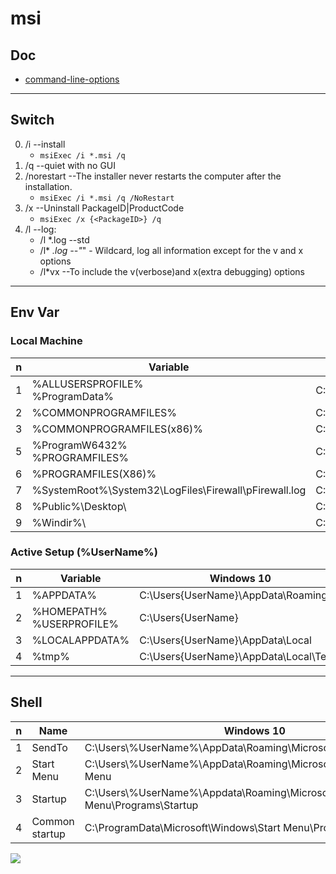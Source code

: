 # msi

## Doc
* [command-line-options](https://docs.microsoft.com/en-us/windows/win32/msi/command-line-options)

---

## Switch
0) /i --install
   * `msiExec /i *.msi /q`
1) /q --quiet with no GUI
2) /norestart --The installer never restarts the computer after the installation.
   * `msiExec /i *.msi /q /NoRestart`
3) /x --Uninstall PackageID|ProductCode
   * `msiExec /x {<PackageID>} /q`
4) /l --log:
   * /l *.log --std
   * /l* *.log --"*" - Wildcard, log all information except for the v and x options
   * /l*vx --To include the v(verbose)and x(extra debugging) options

---

## Env Var
### Local Machine
| n  | Variable                                                  | Windows 10                                               |
| -- | --------------------------------------------------------- | -------------------------------------------------------- |
| 1  | %ALLUSERSPROFILE%<br>%ProgramData%                        | C:\\ProgramData                                          |
| 2  | %COMMONPROGRAMFILES%                                      | C:\\Program Files\\Common Files                          |
| 3  | %COMMONPROGRAMFILES(x86)%                                 | C:\\Program Files (x86)\\Common Files                    |
| 5  | %ProgramW6432%<br>%PROGRAMFILES%                          | C:\\Program Files                                        |
| 6  | %PROGRAMFILES(X86)%                                       | C:\\Program Files (x86)                                  |
| 7  | %SystemRoot%\\System32\\LogFiles\\Firewall\\pFirewall.log | C:\\Windows\\System32\\LogFiles\\Firewall\\pFirewall.log |
| 8  | %Public%\\Desktop\\                                       | C:\\Users\\Public\\Desktop\\                             |
| 9  | %Windir%\\                                                | C:\\Windows\                                             |

### Active Setup (%UserName%)
| n  | Variable                                                  | Windows 10                                               |
| -- | --------------------------------------------------------- | -------------------------------------------------------- |
| 1  | %APPDATA%                                                 | C:\\Users{UserName}\\AppData\\Roaming                    |
| 2  | %HOMEPATH%<br>%USERPROFILE%                               | C:\\Users{UserName}                                      |
| 3  | %LOCALAPPDATA%                                            | C:\\Users{UserName}\\AppData\\Local                      |
| 4  | %tmp%                                                     | C:\\Users{UserName}\\AppData\\Local\\Temp                |

---

## Shell
|n|Name          |Windows 10                                                             |
|-|--------------|-----------------------------------------------------------------------|
|1|SendTo        |C:\\Users\\%UserName%\\AppData\\Roaming\\Microsoft\\Windows\\SendTo\   | 
|2|Start Menu    |C:\\Users\\%UserName%\\AppData\\Roaming\\Microsoft\\Windows\\Start Menu|
|3|Startup       |C:\\Users\\%UserName%\\Appdata\\Roaming\\Microsoft\\Windows\\Start Menu\\Programs\\Startup|
|4|Common startup|C:\\ProgramData\\Microsoft\\Windows\Start Menu\\Programs\\StartUp|

[<img src="https://i.ibb.co/3Br9Knt/image.png">](https://i.ibb.co/3Br9Knt/image.png)
